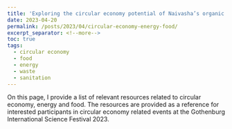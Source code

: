 ```yaml
---
title: 'Exploring the circular economy potential of Naivasha’s organic waste'
date: 2023-04-20
permalink: /posts/2023/04/circular-economy-energy-food/
excerpt_separator: <!--more-->
toc: true
tags:
  - circular economy
  - food
  - energy
  - waste
  - sanitation
---
```


On this page, I provide a list of relevant resources related to circular economy, energy and food. The resources are provided as a reference for interested participants in circular economy related events at the Gothenburg International Science Festival 2023.

<!--more-->


